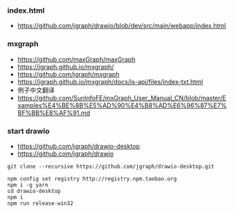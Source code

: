 

### index.html
- https://github.com/jgraph/drawio/blob/dev/src/main/webapp/index.html


### mxgraph
- https://github.com/maxGraph/maxGraph
- https://jgraph.github.io/mxgraph/
- https://github.com/jgraph/mxgraph
- https://jgraph.github.io/mxgraph/docs/js-api/files/index-txt.html
- 例子中文翻译
- https://github.com/SunInfoFE/mxGraph_User_Manual_CN/blob/master/Examples%E4%BE%8B%E5%AD%90%E4%B8%AD%E6%96%87%E7%BF%BB%E8%AF%91.md

### start drawio
- https://github.com/jgraph/drawio-desktop
- https://github.com/jgraph/drawio
```shell
git clone --recursive https://github.com/jgraph/drawio-desktop.git

npm config set registry http://registry.npm.taobao.org
npm i -g yarn
cd drawio-desktop
npm i
npm run release-win32
```
